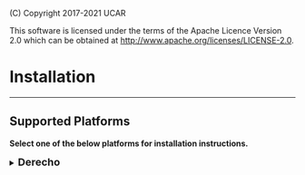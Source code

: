 (C) Copyright 2017-2021 UCAR

This software is licensed under the terms of the Apache Licence Version 2.0
which can be obtained at http://www.apache.org/licenses/LICENSE-2.0.

# Installation 

---
## Supported Platforms
__Select one of the below platforms for installation instructions.__
<details>
<summary><span style="font-size: 18px; font-weight: bold"> Derecho </span></summary>

### Note about using git

---

It is recommended that you create a .gitconfig file in your home directory (inside the container
if working from a container)
```bash
vim ${HOME}/.gitconfig
```

with the following content:

```bash
[user]
name = Your Name
email = yourname@somewhere.something

[credential]
helper = cache --timeout=3600
```
Since the bundle acceses many repositories, it can be tedious to enter your username and
password for every operation. With the last line the system will remember your password for
a given time (defined in seconds by the timeout parameter). __Also make sure that Git LFS is installed, and enabled prior
to building ```mpas-bundle```__. Git LFS can be installed via ```git lfs install```.

---

1. Clone the mpas-bundle repository. 
    ```bash
    git clone https://github.com/JCSDA-internal/mpas-bundle.git
    ```
    and navigate into the repository root directory.
    ```bash
    cd mpas-bundle
    ```
1. Source the configure script in the env-setup directory, which will set several envirnoment variables referenced in the subsequent installation steps. A list of
   configure arguments is provided below.
   - ```mpas_bundle_dir```: The absolute path to the mpas-bundle repository root directory.
   - ```mpas_bundle_buidl_dir```: The absolute path to the mpas-bundle build directory.
   - ```mpas_bundle_compiler```: The compiler platform that mpas-bundle is built for.
   - ```mpas_bundle_cmake_flags```: The flags passed to CMake during the configuration step. This is an optional argument. 
    ```bash
    source env-setup/configure.sh <mpas_bundle_dir> <mpas_bundle_build_dir> <mpas_bundle_compiler> <mpas_bundle_account> [<mpas_bundle_cmake_flags>]" 
    ```
    
1. Create the build directory 
    ```bash
    mkdir ${MPAS_BUNDLE_BUILD_DIR} 
    ```
   and enter it.
   ```bash
   cd ${MPAS_BUNDLE_BUILD_DIR} 
   ```
1. Configure the cmake build.
    ```bash
    cmake ${MPAS_BUNDLE_DIR} ${MPAS_BUNDLE_CMAKE_FLAGS}
    ```
1. Due to resource limitations on derecho it is recommended to build and run ctest on a compute node. To run
the build on a compute node, create a batch script using the run_make.bundle.sh script in the env-setup directory. If you want to log the build and ctest
progress to the terminal, pass ```-l``` to the ```run_make.bundle.sh``` script.
    ```bash    
    bash ${MPAS_BUNDLE_DIR}/env-setup/run_make.bundle.sh -A ${MPAS_BUNDLE_ACCOUNT} -e ${MPAS_BUNDLE_DIR}/env-setup -c ${MPAS_BUNDLE_COMPILER} -n
    ```
1. This will create a batch job submission script with the name specified above. After checking the batch script, submit it via
    ```bash
    qsub make.pbs.sh 
    ```
1. Once the build has finished, create a batch job script for running ctest
    ```bash    
    bash ${MPAS_BUNDLE_DIR}/env-setup/run_make.bundle.sh -A ${MPAS_BUNDLE_ACCOUNT} -e ${MPAS_BUNDLE_DIR}/env-setup -c ${MPAS_BUNDLE_COMPILER} -x ctest -n
    ```
1. and submit it.
    ```bash
   qsub ctest.pbs.sh
    ```
</details>

